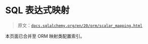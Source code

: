 # SQL 表达式映射

> 原文：[`docs.sqlalchemy.org/en/20/orm/scalar_mapping.html`](https://docs.sqlalchemy.org/en/20/orm/scalar_mapping.html)

本页面已合并至 ORM 映射类配置索引。
